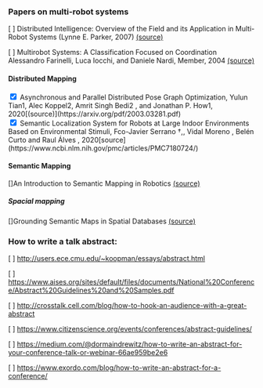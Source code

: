 
### Papers on multi-robot systems
[ ] Distributed Intelligence: Overview of the Field and its Application in Multi-Robot Systems (Lynne E. Parker, 2007) [(source)](http://citeseerx.ist.psu.edu/viewdoc/download?doi=10.1.1.482.8558&rep=rep1&type=pdf)

[ ] Multirobot Systems: A Classification Focused on Coordination Alessandro Farinelli, Luca Iocchi, and Daniele Nardi, Member, 2004 [(source)](https://ieeexplore.ieee.org/stamp/stamp.jsp?arnumber=1335496&casa_token=UV64yKJHx4AAAAAA:Bb_D1laQdphRLEjuvO2xoQDGV3sskowmYP6NiJIvWm-WuP5uEP6i0r_PswD09ix0LGBzNZbk5vI&tag=1)

#### Distributed Mapping

<input type="checkbox" id="p1" name="p1" value="Bike" checked>
<label for="p1"> Asynchronous and Parallel Distributed Pose Graph Optimization, Yulun Tian1, Alec Koppel2, Amrit Singh Bedi2 , and Jonathan P. How1, 2020[(source)](https://arxiv.org/pdf/2003.03281.pdf)</label><br>

<input type="checkbox" id="p2" name="p2" value="Bike" checked>
<label for="p2"> Semantic Localization System for Robots at Large Indoor Environments Based on Environmental Stimuli, Fco-Javier Serrano †,, Vidal Moreno , Belén Curto  and Raul Álves , 2020[source](https://www.ncbi.nlm.nih.gov/pmc/articles/PMC7180724/)</label><br>

#### Semantic Mapping
[]An Introduction to Semantic Mapping in Robotics [(source)](http://kaiyuzheng.me/documents/slides/Slides_032219.pdf)

##### Spacial mapping

[]Grounding Semantic Maps in Spatial Databases  [(source)](https://kbs.informatik.uos.de/files/pdfs/ras2018_deeken.pdf)

### How to write a talk abstract:
[ ] http://users.ece.cmu.edu/~koopman/essays/abstract.html

[ ] https://www.aises.org/sites/default/files/documents/National%20Conference/Abstract%20Guidelines%20and%20Samples.pdf

[ ] http://crosstalk.cell.com/blog/how-to-hook-an-audience-with-a-great-abstract

[ ] https://www.citizenscience.org/events/conferences/abstract-guidelines/

[ ] https://medium.com/@dormaindrewitz/how-to-write-an-abstract-for-your-conference-talk-or-webinar-66ae959be2e6

[ ] https://www.exordo.com/blog/how-to-write-an-abstract-for-a-conference/
